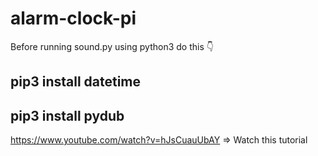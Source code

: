 # alarm-clock-pi
Before running sound.py using python3 do this 👇
## pip3 install datetime
## pip3 install pydub

https://www.youtube.com/watch?v=hJsCuauUbAY => Watch this tutorial
